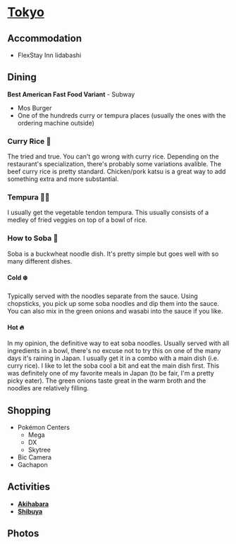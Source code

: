 # [Tokyo](http://en.wikipedia.org/wiki/Tokyo)

## Accommodation

* FlexStay Inn Iidabashi

## Dining

**Best American Fast Food Variant** - Subway

* Mos Burger
* One of the hundreds curry or tempura places (usually the ones with the ordering machine outside)

### Curry Rice 🍛
The tried and true. You can't go wrong with curry rice. Depending on the restaurant's specialization, there's probably some variations avalible. The beef curry rice is pretty standard. Chicken/pork katsu is a great way to add something extra and more substantial.

### Tempura 🍤🥦 
I usually get the vegetable tendon tempura. This usually consists of a medley of fried veggies on top of a bowl of rice. 

### How to Soba 🍜
Soba is a buckwheat noodle dish. It's pretty simple but goes well with so many different dishes.

#### Cold ❄️
Typically served with the noodles separate from the sauce. Using chopsticks, you pick up some soba noodles and dip them into the sauce. You can also mix in the green onions and wasabi into the sauce if you like.

#### Hot 🔥
In my opinion, the definitive way to eat soba noodles. Usually served with all ingredients in a bowl, there's no excuse not to try this on one of the many days it's raining in Japan. I usually get it in a combo with a main dish (i.e. curry rice). I like to let the soba cool a bit and eat the main dish first. This was definitely one of my favorite meals in Japan (to be fair, I'm a pretty picky eater). The green onions taste great in the warm broth and the noodles are relatively filling.

## Shopping

* Pokémon Centers
  * Mega
  * DX
  * Skytree
* Bic Camera
* Gachapon

## Activities

* __[Akihabara](http://en.wikipedia.org/wiki/Akihabara)__
* __[Shibuya](http://en.wikipedia.org/wiki/Shibuya)__

## Photos
